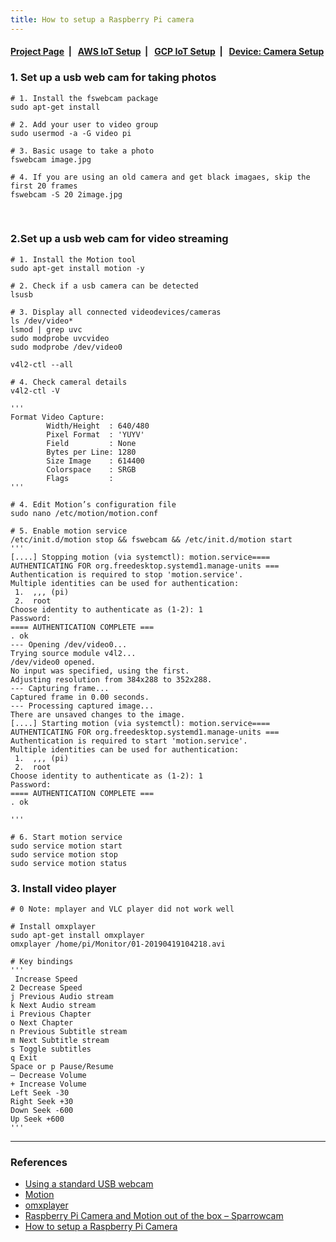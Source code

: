 ```yaml
---
title: How to setup a Raspberry Pi camera
---
```



####  [Project Page](https://dujm.github.io/Iot_EdgeComputing/index)&nbsp;  | &nbsp;   [AWS IoT Setup](https://dujm.github.io/Iot_EdgeComputing/aws_iot)&nbsp;  | &nbsp;   [GCP IoT Setup](https://dujm.github.io/Iot_EdgeComputing/gcp_iot)&nbsp;  | &nbsp; [Device: Camera Setup](https://dujm.github.io/Iot_EdgeComputing/device_cam)


### 1. Set up a usb web cam for taking photos

```
# 1. Install the fswebcam package
sudo apt-get install 

# 2. Add your user to video group
sudo usermod -a -G video pi

# 3. Basic usage to take a photo
fswebcam image.jpg

# 4. If you are using an old camera and get black imagaes, skip the first 20 frames
fswebcam -S 20 2image.jpg
```

<br> 

### 2.Set up a usb web cam for video streaming
```
# 1. Install the Motion tool
sudo apt-get install motion -y

# 2. Check if a usb camera can be detected
lsusb

# 3. Display all connected videodevices/cameras
ls /dev/video*
lsmod | grep uvc
sudo modprobe uvcvideo
sudo modprobe /dev/video0

v4l2-ctl --all

# 4. Check cameral details
v4l2-ctl -V

'''
Format Video Capture:
        Width/Height  : 640/480
        Pixel Format  : 'YUYV'
        Field         : None
        Bytes per Line: 1280
        Size Image    : 614400
        Colorspace    : SRGB
        Flags         :
'''

# 4. Edit Motion’s configuration file
sudo nano /etc/motion/motion.conf

# 5. Enable motion service
/etc/init.d/motion stop && fswebcam && /etc/init.d/motion start
'''
[....] Stopping motion (via systemctl): motion.service==== AUTHENTICATING FOR org.freedesktop.systemd1.manage-units ===
Authentication is required to stop 'motion.service'.
Multiple identities can be used for authentication:
 1.  ,,, (pi)
 2.  root
Choose identity to authenticate as (1-2): 1
Password: 
==== AUTHENTICATION COMPLETE ===
. ok 
--- Opening /dev/video0...
Trying source module v4l2...
/dev/video0 opened.
No input was specified, using the first.
Adjusting resolution from 384x288 to 352x288.
--- Capturing frame...
Captured frame in 0.00 seconds.
--- Processing captured image...
There are unsaved changes to the image.
[....] Starting motion (via systemctl): motion.service==== AUTHENTICATING FOR org.freedesktop.systemd1.manage-units ===
Authentication is required to start 'motion.service'.
Multiple identities can be used for authentication:
 1.  ,,, (pi)
 2.  root
Choose identity to authenticate as (1-2): 1
Password: 
==== AUTHENTICATION COMPLETE ===
. ok 

'''

# 6. Start motion service
sudo service motion start
sudo service motion stop
sudo service motion status

```
### 3. Install video player
```
# 0 Note: mplayer and VLC player did not work well

# Install omxplayer
sudo apt-get install omxplayer
omxplayer /home/pi/Monitor/01-20190419104218.avi

# Key bindings
'''
 Increase Speed
2 Decrease Speed
j Previous Audio stream
k Next Audio stream
i Previous Chapter
o Next Chapter
n Previous Subtitle stream
m Next Subtitle stream
s Toggle subtitles
q Exit
Space or p Pause/Resume
– Decrease Volume
+ Increase Volume
Left Seek -30
Right Seek +30
Down Seek -600
Up Seek +600
'''
```

---
### References
 * [Using a standard USB webcam](https://www.raspberrypi.org/documentation/usage/webcams/)
 * [Motion](https://motion-project.github.io/motion_guide.html)
 * [omxplayer](https://raspberry-projects.com/pi/software_utilities/media-players/omxplayer)
 * [Raspberry Pi Camera and Motion out of the box – Sparrowcam](http://www.richardmudhar.com/blog/2015/02/raspberry-pi-camera-and-motion-out-of-the-box-sparrowcam/)
 * [How to setup a Raspberry Pi Camera](https://tutorials-raspberrypi.com/raspberry-pi-security-camera-livestream-setup/)
